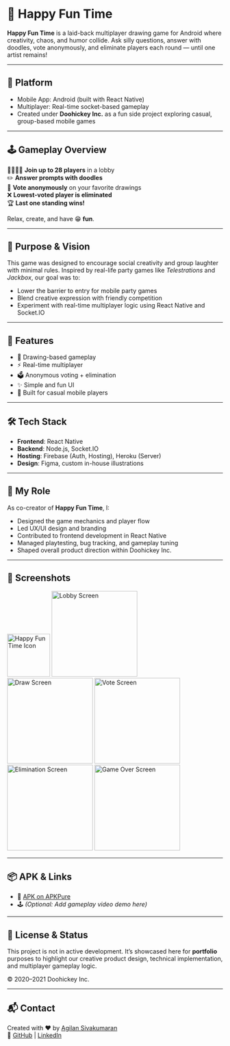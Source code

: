 # 🎨 Happy Fun Time

**Happy Fun Time** is a laid-back multiplayer drawing game for Android where creativity, chaos, and humor collide. Ask silly questions, answer with doodles, vote anonymously, and eliminate players each round — until one artist remains!

---

## 📱 Platform

- Mobile App: Android (built with React Native)
- Multiplayer: Real-time socket-based gameplay
- Created under **Doohickey Inc.** as a fun side project exploring casual, group-based mobile games

---

## 🕹️ Gameplay Overview

👨‍👨‍👧‍👧 **Join up to 28 players** in a lobby  
✏️ **Answer prompts with doodles**  
📩 **Vote anonymously** on your favorite drawings  
❌ **Lowest-voted player is eliminated**  
🏆 **Last one standing wins!**

Relax, create, and have 😁 **fun**.

---

## 🎯 Purpose & Vision

This game was designed to encourage social creativity and group laughter with minimal rules. Inspired by real-life party games like *Telestrations* and *Jackbox*, our goal was to:

- Lower the barrier to entry for mobile party games
- Blend creative expression with friendly competition
- Experiment with real-time multiplayer logic using React Native and Socket.IO

---

## 🧩 Features

- 🎨 Drawing-based gameplay
- ⚡ Real-time multiplayer
- 🗳️ Anonymous voting + elimination
- ✨ Simple and fun UI
- 📱 Built for casual mobile players

---

## 🛠️ Tech Stack

- **Frontend**: React Native
- **Backend**: Node.js, Socket.IO
- **Hosting**: Firebase (Auth, Hosting), Heroku (Server)
- **Design**: Figma, custom in-house illustrations

---

## 👥 My Role

As co-creator of **Happy Fun Time**, I:

- Designed the game mechanics and player flow
- Led UX/UI design and branding
- Contributed to frontend development in React Native
- Managed playtesting, bug tracking, and gameplay tuning
- Shaped overall product direction within Doohickey Inc.

---

## 📸 Screenshots

<p float="left">
  <img src="https://image.winudf.com/v2/image1/Y29tLmRvb2hpY2tleS5oYXBweWZ1bnRpbWVzX2ljb25fMTU5NTI2NjAxOV8wMDc/icon.webp?w=280&fakeurl=1&type=.webp" width="100" alt="Happy Fun Time Icon" />
  <img src="https://image.winudf.com/v2/image1/Y29tLmRvb2hpY2tleS5oYXBweWZ1bnRpbWVzX3NjcmVlbl8wXzE1OTUyNjYwMjBfMDQ2/screen-0.webp?fakeurl=1&type=.webp" width="200" alt="Lobby Screen" />
  <img src="https://image.winudf.com/v2/image1/Y29tLmRvb2hpY2tleS5oYXBweWZ1bnRpbWVzX3NjcmVlbl8xXzE1OTUyNjYwMjBfMDUx/screen-1.webp?fakeurl=1&type=.webp" width="200" alt="Draw Screen" />
  <img src="https://image.winudf.com/v2/image1/Y29tLmRvb2hpY2tleS5oYXBweWZ1bnRpbWVzX3NjcmVlbl8yXzE1OTUyNjYwMjBfMDMx/screen-2.webp?fakeurl=1&type=.webp" width="200" alt="Vote Screen" />
  <img src="https://image.winudf.com/v2/image1/Y29tLmRvb2hpY2tleS5oYXBweWZ1bnRpbWVzX3NjcmVlbl8zXzE1OTUyNjYwMjFfMDcx/screen-3.webp?fakeurl=1&type=.webp" width="200" alt="Elimination Screen" />
  <img src="https://image.winudf.com/v2/image1/Y29tLmRvb2hpY2tleS5oYXBweWZ1bnRpbWVzX3NjcmVlbl80XzE1OTUyNjYwMjFfMDkz/screen-4.webp?fakeurl=1&type=.webp" width="200" alt="Game Over Screen" />
</p>

---

## 📦 APK & Links

- 📲 [APK on APKPure](https://apkpure.com/happy-fun-time/com.doohickey.happyfuntimes)
- 🕹️ *(Optional: Add gameplay video demo here)*

---

## 📜 License & Status

This project is not in active development. It’s showcased here for **portfolio** purposes to highlight our creative product design, technical implementation, and multiplayer gameplay logic.

© 2020–2021 Doohickey Inc.

---

## 📬 Contact

Created with ❤️ by [Agilan Sivakumaran](https://agilan.io)  
🔗 [GitHub](https://github.com/agilancan) | [LinkedIn](https://www.linkedin.com/in/agilan-sivakumaran/)
